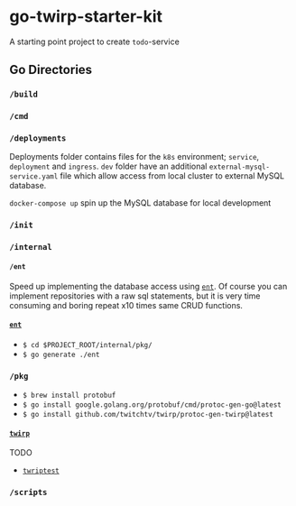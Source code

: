 # go-twirp-starter-kit

A starting point project to create `todo`-service

## Go Directories

### `/build`

### `/cmd`

### `/deployments`
Deployments folder contains files for the `k8s` environment; `service`, `deployment` and `ingress`. `dev` folder have an additional `external-mysql-service.yaml` file which allow access from local cluster to external MySQL database.  

`docker-compose up` spin up the MySQL database for local development 

### `/init`

### `/internal`

#### `/ent`
Speed up implementing the database access using [`ent`](https://github.com/ent/ent). Of course you can implement repositories with a raw sql statements, but it is very time consuming and boring repeat x10 times same CRUD functions.

#### [`ent`](https://github.com/ent/ent)
- `$ cd $PROJECT_ROOT/internal/pkg/` 
- `$ go generate ./ent`

### `/pkg`
-  `$ brew install protobuf`
-  `$ go install google.golang.org/protobuf/cmd/protoc-gen-go@latest`
-  `$ go install github.com/twitchtv/twirp/protoc-gen-twirp@latest`
#### [`twirp`](https://github.com/twitchtv/twirp)
TODO
-   [`twriptest`](https://github.com/twitchtv/twirp/tree/master/internal/twirptest)

### `/scripts`


